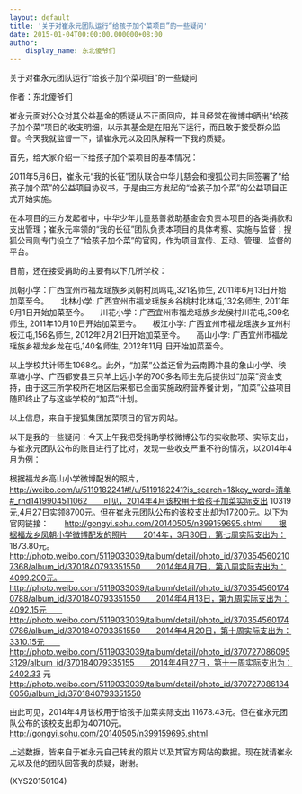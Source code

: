 ```yaml
---
layout: default
title: '关于对崔永元团队运行“给孩子加个菜项目”的一些疑问'
date: 2015-01-04T00:00:00.000000+08:00
author:
    display_name: 东北傻爷们
---
```


关于对崔永元团队运行“给孩子加个菜项目”的一些疑问

作者：东北傻爷们

崔永元面对公众对其公益基金的质疑从不正面回应，并且经常在微博中晒出“给孩子加个菜”项目的收支明细，以示其基金是在阳光下运行，而且敢于接受群众监督。今天我就监督一下，请崔永元以及团队解释一下我的质疑。

首先，给大家介绍一下给孩子加个菜项目的基本情况：

2011年5月6日，崔永元“我的长征”团队联合中华儿慈会和搜狐公司共同签署了“给孩子加个菜”的公益项目协议书，于是由三方发起的“给孩子加个菜”的公益项目正式开始实施。

在本项目的三方发起者中，中华少年儿童慈善救助基金会负责本项目的各类捐款和支出管理；崔永元率领的“我的长征”团队负责本项目的具体考察、实施与监督；搜狐公司则专门设立了“给孩子加个菜”的官网，作为项目宣传、互动、管理、监督的平台。

目前，还在接受捐助的主要有以下几所学校：

凤朝小学：广西宜州市福龙瑶族乡凤朝村凤鸣屯,321名师生, 2011年6月13日开始加菜至今。　　北林小学: 广西宜州市福龙瑶族乡谷桃村北林屯,132名师生, 2011年9月1日开始加菜至今。　　川花小学：广西宜州市福龙瑶族乡龙侯村川花屯,309名师生, 2011年10月10日开始加菜至今。　　板江小学: 广西宜州市福龙瑶族乡宜州村板江屯,156名师生, 2012年2月21日开始加菜至今。　　高山小学: 广西宜州市福龙瑶族乡福龙乡龙在屯,140名师生, 2012年11月 日开始加菜至今。

以上学校共计师生1068名。此外，“加菜”公益还曾为云南腾冲县的象山小学、秧草塘小学、广西都安县三只羊上远小学的700多名师生先后提供过“加菜”资金支持，由于这三所学校所在地区后来都已全面实施政府营养餐计划，“加菜”公益项目随即终止了与这些学校的“加菜”计划。

以上信息，来自于搜狐集团加菜项目的官方网站。

以下是我的一些疑问：今天上午我把受捐助学校微博公布的实收款项、实际支出，与崔永元团队公布的账目进行了比对，发现一些收支严重不符的情况，以2014年4月为例：

根据福龙乡高山小学微博配发的照片， 　　http://weibo.com/u/5119182241#!/u/5119182241?is_search=1&key_word=清单#_rnd1419904511062　　可见，2014年4月该校用于给孩子加菜实际支出 10319元,4月27日实领8700元。但在崔永元团队公布的该校支出却为17200元。以下为官网链接：　　http://gongyi.sohu.com/20140505/n399159695.shtml　　根据福龙乡凤朝小学微博配发的照片　　2014年，3月30日，第七周实际支出为： 1873.80元。　　http://photo.weibo.com/5119033039/talbum/detail/photo_id/3703545602107368/album_id/3701840793351550　　2014年4月7日，第八周实际支出为：4099.200元。　　http://photo.weibo.com/5119033039/talbum/detail/photo_id/3703545601740788/album_id/3701840793351550　　2014年4月13日，第九周实际支出为：4092.15元　　http://photo.weibo.com/5119033039/talbum/detail/photo_id/3703545601740786/album_id/3701840793351550　　2014年4月20日，第十周实际支出为：3310.15元　　http://photo.weibo.com/5119033039/talbum/detail/photo_id/3707270860953129/album_id/370184079335155　　2014年4月27日，第十一周实际支出为：2402.33 元　　http://photo.weibo.com/5119033039/talbum/detail/photo_id/3707270861340056/album_id/3701840793351550

由此可见，2014年4月该校用于给孩子加菜实际支出 11678.43元。但在崔永元团队公布的该校支出却为40710元。　　http://gongyi.sohu.com/20140505/n399159695.shtml

上述数据，皆来自于崔永元自己转发的照片以及其官方网站的数据。现在就请崔永元以及他的团队回答我的质疑，谢谢。

(XYS20150104)

